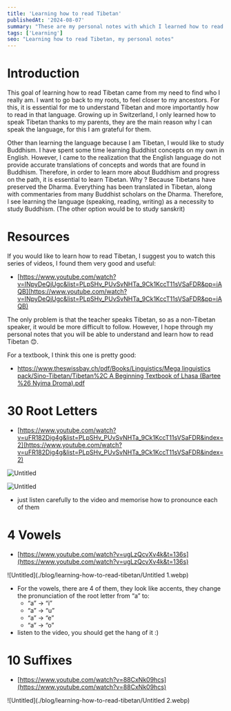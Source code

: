 ```yaml
---
title: 'Learning how to read Tibetan'
publishedAt: '2024-08-07'
summary: "These are my personal notes with which I learned how to read Tibetan."
tags: ['Learning']
seo: "Learning how to read Tibetan, my personal notes"
---
```


# Introduction

This goal of learning how to read Tibetan came from my need to find who I really am. I want to go back to my roots, to feel closer to my ancestors. For this, it is essential for me to understand Tibetan and more importantly how to read in that language. Growing up in Switzerland, I only learned how to speak Tibetan thanks to my parents, they are the main reason why I can speak the language, for this I am grateful for them.

Other than learning the language because I am Tibetan, I would like to study Buddhism. I have spent some time learning Buddhist concepts on my own in English. However, I came to the realization that the English language do not provide accurate translations of concepts and words that are found in Buddhism. Therefore, in order to learn more about Buddhism and progress on the path, it is essential to learn Tibetan. Why ? Because Tibetans have preserved the Dharma. Everything has been translated in Tibetan, along with commentaries from many Buddhist scholars on the Dharma. Therefore, I see learning the language (speaking, reading, writing) as a necessity to study Buddhism. (The other option would be to study sanskrit)

# Resources

If you would like to learn how to read Tibetan, I suggest you to watch this series of videos, I found them very good and useful:

- [https://www.youtube.com/watch?v=INpyDeQjUgc&list=PLpSHv_PUvSvNHTa_9Ck1KccT11sVSaFDR&pp=iAQB](https://www.youtube.com/watch?v=INpyDeQjUgc&list=PLpSHv_PUvSvNHTa_9Ck1KccT11sVSaFDR&pp=iAQB)

The only problem is that the teacher speaks Tibetan, so as a non-Tibetan speaker, it would be more difficult to follow. However, I hope through my personal notes that you will be able to understand and learn how to read Tibetan 😊.

For a textbook, I think this one is pretty good: 

- [https://www.theswissbay.ch/pdf/Books/Linguistics/Mega linguistics pack/Sino-Tibetan/Tibetan%2C A Beginning Textbook of Lhasa (Bartee %26 Nyima Droma).pdf](https://www.theswissbay.ch/pdf/Books/Linguistics/Mega%20linguistics%20pack/Sino-Tibetan/Tibetan%2C%20A%20Beginning%20Textbook%20of%20Lhasa%20%28Bartee%20%26%20Nyima%20Droma%29.pdf)

# 30 Root Letters

- [https://www.youtube.com/watch?v=uFR182Dig4g&list=PLpSHv_PUvSvNHTa_9Ck1KccT11sVSaFDR&index=2](https://www.youtube.com/watch?v=uFR182Dig4g&list=PLpSHv_PUvSvNHTa_9Ck1KccT11sVSaFDR&index=2)

![Untitled](./blog/learning-how-to-read-tibetan/Untitled.webp)

![Untitled](./blog/advice-from-my-2nd-year-at-epfl/Untitled.png)


- just listen carefully to the video and memorise how to pronounce each of them

# 4 Vowels

- [https://www.youtube.com/watch?v=ugLzQcvXv4k&t=136s](https://www.youtube.com/watch?v=ugLzQcvXv4k&t=136s)

![Untitled](./blog/learning-how-to-read-tibetan/Untitled 1.webp)

- For the vowels, there are 4 of them, they look like accents, they change the pronunciation of the root letter from “a” to:
    - “a” → “i”
    - “a” → “u”
    - “a” → “e”
    - “a” → “o”
- listen to the video, you should get the hang of it :)

# 10 Suffixes

- [https://www.youtube.com/watch?v=88CxNk09hcs](https://www.youtube.com/watch?v=88CxNk09hcs)

![Untitled](./blog/learning-how-to-read-tibetan/Untitled 2.webp)
